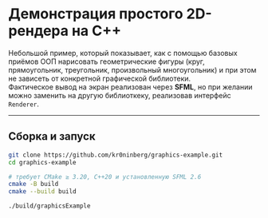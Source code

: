# Демонстрация простого 2D-рендера на C++

Небольшой пример, который показывает, как с помощью базовых приёмов ООП нарисовать геометрические фигуры (круг, прямоугольник, треугольник, произвольный многоугольник) и при этом не зависеть от конкретной графической библиотеки.  
Фактическое вывод на экран реализован через **SFML**, но при желании можно заменить на другую библиоткеку, реализовав интерфейс `Renderer`.

---

## Сборка и запуск

```bash
git clone https://github.com/kr0ninberg/graphics-example.git
cd graphics-example

# требует CMake ≥ 3.20, C++20 и установленную SFML 2.6
cmake -B build
cmake --build build

./build/graphicsExample
